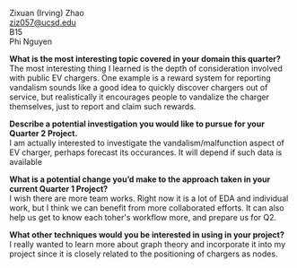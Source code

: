 Zixuan (Irving) Zhao  
ziz057@ucsd.edu  
B15  
Phi Nguyen  

**What is the most interesting topic covered in your domain this quarter?**  
The most interesting thing I learned is the depth of consideration involved with public EV chargers. One example is a reward system for reporting vandalism sounds like a good idea to quickly discover chargers out of service, but realistically it encourages people to vandalize the charger themselves, just to report and claim such rewards. 

**Describe a potential investigation you would like to pursue for your Quarter 2 Project.**  
I am actually interested to investigate the vandalism/malfunction aspect of EV charger, perhaps forecast its occurances. It will depend if such data is available

**What is a potential change you’d make to the approach taken in your current Quarter 1 Project?**  
I wish there are more team works. Right now it is a lot of EDA and individual work, but I think we can benefit from more collaborated efforts. It can also help us get to know each toher's workflow more, and prepare us for Q2.

**What other techniques would you be interested in using in your project?**  
I really wanted to learn more about graph theory and incorporate it into my project since it is closely related to the positioning of chargers as nodes. 
